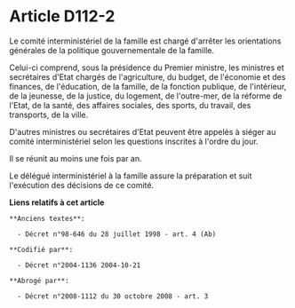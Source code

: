 # Article D112-2

Le comité interministériel de la famille est chargé d'arrêter les orientations générales de la politique gouvernementale de
la famille.

Celui-ci comprend, sous la présidence du Premier ministre, les ministres et secrétaires d'Etat chargés de l'agriculture, du
budget, de l'économie et des finances, de l'éducation, de la famille, de la fonction publique, de l'intérieur, de la
jeunesse, de la justice, du logement, de l'outre-mer, de la réforme de l'Etat, de la santé, des affaires sociales, des
sports, du travail, des transports, de la ville.

D'autres ministres ou secrétaires d'Etat peuvent être appelés à siéger au comité interministériel selon les questions
inscrites à l'ordre du jour.

Il se réunit au moins une fois par an.

Le délégué interministériel à la famille assure la préparation et suit l'exécution des décisions de ce comité.

**Liens relatifs à cet article**

	**Anciens textes**:

	  - Décret n°98-646 du 28 juillet 1998 - art. 4 (Ab)

	**Codifié par**:

	  - Décret n°2004-1136 2004-10-21

	**Abrogé par**:

	  - Décret n°2008-1112 du 30 octobre 2008 - art. 3
